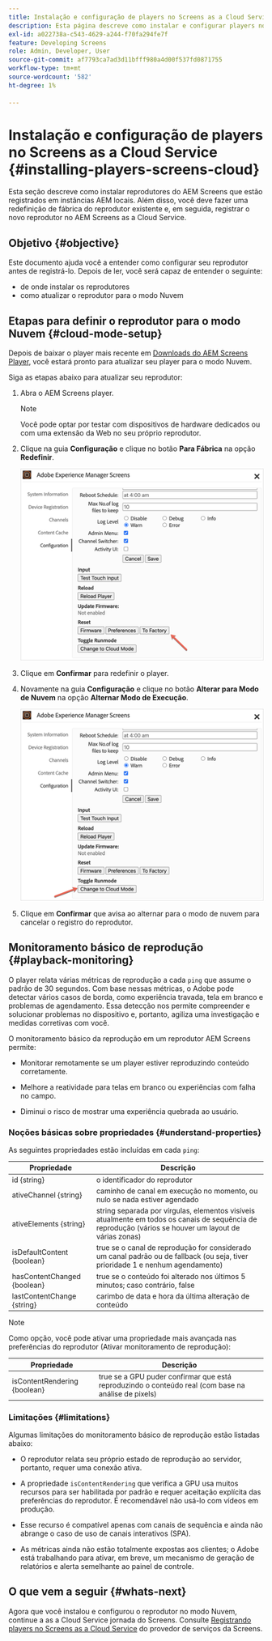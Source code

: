 ```yaml
---
title: Instalação e configuração de players no Screens as a Cloud Service
description: Esta página descreve como instalar e configurar players no Screens as a Cloud Service.
exl-id: a022738a-c543-4629-a244-f70fa294fe7f
feature: Developing Screens
role: Admin, Developer, User
source-git-commit: af7793ca7ad3d11bfff980a4d00f537fd0871755
workflow-type: tm+mt
source-wordcount: '582'
ht-degree: 1%

---
```


# Instalação e configuração de players no Screens as a Cloud Service {#installing-players-screens-cloud}

Esta seção descreve como instalar reprodutores do AEM Screens que estão registrados em instâncias AEM locais. Além disso, você deve fazer uma redefinição de fábrica do reprodutor existente e, em seguida, registrar o novo reprodutor no AEM Screens as a Cloud Service.

## Objetivo {#objective}

Este documento ajuda você a entender como configurar seu reprodutor antes de registrá-lo. Depois de ler, você será capaz de entender o seguinte:

* de onde instalar os reprodutores
* como atualizar o reprodutor para o modo Nuvem

## Etapas para definir o reprodutor para o modo Nuvem {#cloud-mode-setup}

Depois de baixar o player mais recente em [Downloads do AEM Screens Player](https://download.macromedia.com/screens/), você estará pronto para atualizar seu player para o modo Nuvem.

Siga as etapas abaixo para atualizar seu reprodutor:

1. Abra o AEM Screens player.

   >[!NOTE]
   >Você pode optar por testar com dispositivos de hardware dedicados ou com uma extensão da Web no seu próprio reprodutor.

1. Clique na guia **Configuração** e clique no botão **Para Fábrica** na opção **Redefinir**.

   ![imagem](/help/screens-cloud/assets/player/installplayer-2.png)

1. Clique em **Confirmar** para redefinir o player.

1. Novamente na guia **Configuração** e clique no botão **Alterar para Modo de Nuvem** na opção **Alternar Modo de Execução**.

   ![imagem](/help/screens-cloud/assets/player/installplayer-1.png)

1. Clique em **Confirmar** que avisa ao alternar para o modo de nuvem para cancelar o registro do reprodutor.

## Monitoramento básico de reprodução {#playback-monitoring}

O player relata várias métricas de reprodução a cada `ping` que assume o padrão de 30 segundos. Com base nessas métricas, o Adobe pode detectar vários casos de borda, como experiência travada, tela em branco e problemas de agendamento. Essa detecção nos permite compreender e solucionar problemas no dispositivo e, portanto, agiliza uma investigação e medidas corretivas com você.

O monitoramento básico da reprodução em um reprodutor AEM Screens permite:

* Monitorar remotamente se um player estiver reproduzindo conteúdo corretamente.

* Melhore a reatividade para telas em branco ou experiências com falha no campo.

* Diminui o risco de mostrar uma experiência quebrada ao usuário.

### Noções básicas sobre propriedades {#understand-properties}

As seguintes propriedades estão incluídas em cada `ping`:

| Propriedade | Descrição |
|---|---|
| id {string} | o identificador do reprodutor |
| ativeChannel {string} | caminho de canal em execução no momento, ou nulo se nada estiver agendado |
| ativeElements {string} | string separada por vírgulas, elementos visíveis atualmente em todos os canais de sequência de reprodução (vários se houver um layout de várias zonas) |
| isDefaultContent {boolean} | true se o canal de reprodução for considerado um canal padrão ou de fallback (ou seja, tiver prioridade 1 e nenhum agendamento) |
| hasContentChanged {boolean} | true se o conteúdo foi alterado nos últimos 5 minutos; caso contrário, false |
| lastContentChange {string} | carimbo de data e hora da última alteração de conteúdo |

>[!NOTE]
>
>Como opção, você pode ativar uma propriedade mais avançada nas preferências do reprodutor (Ativar monitoramento de reprodução):
>
>| Propriedade | Descrição |
>|---|---|
>| isContentRendering {boolean} | true se a GPU puder confirmar que está reproduzindo o conteúdo real (com base na análise de pixels) |

### Limitações {#limitations}

Algumas limitações do monitoramento básico de reprodução estão listadas abaixo:

* O reprodutor relata seu próprio estado de reprodução ao servidor, portanto, requer uma conexão ativa.

* A propriedade `isContentRendering` que verifica a GPU usa muitos recursos para ser habilitada por padrão e requer aceitação explícita das preferências do reprodutor. É recomendável não usá-lo com vídeos em produção.

* Esse recurso é compatível apenas com canais de sequência e ainda não abrange o caso de uso de canais interativos (SPA).

* As métricas ainda não estão totalmente expostas aos clientes; o Adobe está trabalhando para ativar, em breve, um mecanismo de geração de relatórios e alerta semelhante ao painel de controle.

## O que vem a seguir {#whats-next}

Agora que você instalou e configurou o reprodutor no modo Nuvem, continue a as a Cloud Service jornada do Screens. Consulte [Registrando players no Screens as a Cloud Service](/help/screens-cloud/managing-players-registration/registering-players-screens-cloud.md) do provedor de serviços da Screens.
